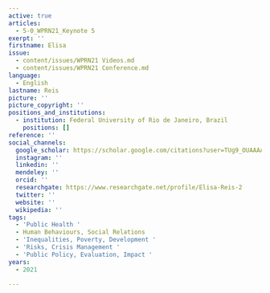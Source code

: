 ```yaml
---
active: true
articles:
  - 5-0_WPRN21_Keynote 5
exerpt: ''
firstname: Elisa
issue:
  - content/issues/WPRN21 Videos.md
  - content/issues/WPRN21 Conference.md
language:
  - English
lastname: Reis
picture: ''
picture_copyright: ''
positions_and_institutions:
  - institution: Federal University of Rio de Janeiro, Brazil
    positions: []
reference: ''
social_channels:
  google_scholar: https://scholar.google.com/citations?user=TUg9_OUAAAAJ&hl=en
  instagram: ''
  linkedin: ''
  mendeley: ''
  orcid: ''
  researchgate: https://www.researchgate.net/profile/Elisa-Reis-2
  twitter: ''
  website: ''
  wikipedia: ''
tags:
  - 'Public Health '
  - Human Behaviours, Social Relations
  - 'Inequalities, Poverty, Development '
  - 'Risks, Crisis Management '
  - 'Public Policy, Evaluation, Impact '
years:
  - 2021

---
```

